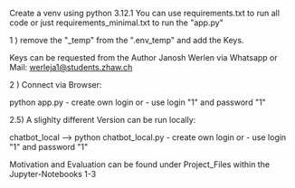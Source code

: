Create a venv using python 3.12.1
You can use requirements.txt to run all code or just requirements_minimal.txt to run the "app.py" 


1 ) remove the "_temp" from the ".env_temp" and add the Keys.
  
Keys can be requested from the Author Janosh Werlen via Whatsapp or Mail: werleja1@students.zhaw.ch


2 ) Connect via Browser:

python app.py
    - create own login or
    - use login "1" and password "1"


2.5) A slighlty different Version can be run locally: 

chatbot_local --> python chatbot_local.py 
    - create own login or
    - use login "1" and password "1"


Motivation and Evaluation can be found under Project_Files within the Jupyter-Notebooks 1-3

